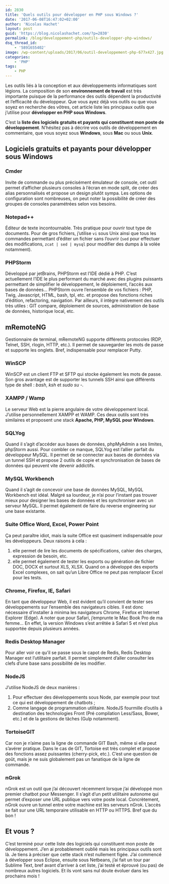 ```yaml
---
id: 2830
title: 'Quels outils pour développer en PHP sous Windows ?'
date: '2017-06-08T16:47:02+02:00'
author: 'Nicolas Hachet'
layout: post
guid: 'https://blog.nicolashachet.com/?p=2830'
permalink: /blog/developpement-php/outils-developper-php-windows/
dsq_thread_id:
    - '5891655402'
image: /wp-content/uploads/2017/06/outil-developpement-php-677x427.jpg
categories:
    - 'PHP'
tags:
    - PHP
---
```


Les outils liés à la conception et aux développements informatiques sont légions. La composition de son **environnement de travail**  est très importante puisque de la performance des outils dépendent la productivité et l’efficacité du développeur. Que vous ayez déjà vos outils ou que vous soyez en recherche des vôtres, cet article liste les principaux outils que j’utilise pour **développer en PHP sous Windows**.

C’est la **liste des logiciels gratuits et payants qui constituent mon poste de développement**. N’hésitez pas à décrire vos outils de développement en commentaire, que vous soyez sous **Windows**, sous **Mac** ou sous **Unix**.

## Logiciels gratuits et payants pour développer sous Windows

### Cmder

Invite de commande ou plus précisément émulateur de console, cet outil permet d’afficher plusieurs consoles à l’écran en mode split, de créer des alias personnalisés et propose un design plutôt sympa. Les options de configuration sont nombreuses, on peut noter la possibilité de créer des groupes de consoles paramétrées selon vos besoins.

### Notepad++

Éditeur de texte incontournable. Très pratique pour ouvrir tout type de documents. Pour de gros fichiers, j’utilise `vi` sous Unix ainsi que tous les commandes permettant d’éditer un fichier sans l’ouvrir (`sed` pour effectuer des modifications, `zcat | sed | mysql` pour modifier des dumps à la volée notamment).

### PHPStorm

Développé par jetBrains, PHPStorm est l’IDE dédié à PHP. C’est actuellement l’IDE le plus performant du marché avec des plugins puissants permettant de simplifier le développement, le déploiement, l’accès aux bases de données… PHPStorm ouvre l’ensemble de vos fichiers : PHP, Twig, Javascript, HTML, bash, tpl, etc. et propose des fonctions riches d’édition, refactoring, navigation. Par ailleurs, il intègre nativement des outils très utiles : GIT compare, déploiement de sources, administration de base de données, historique local, etc.

## mRemoteNG

Gestionnaire de terminal, mRemoteNG supporte différents protocoles (RDP, Telnet, SSH, rlogin, HTTP, etc.). Il permet de sauvegarder les mots de passe et supporte les onglets. Bref, indispensable pour remplacer Putty.

### WinSCP

WinSCP est un client FTP et SFTP qui stocke également les mots de passe. Son gros avantage est de supporter les tunnels SSH ainsi que différents type de shell : *bash*, *ksh* et *sudo su -.*

### XAMPP / Wamp

Le serveur Web est la pierre angulaire de votre développement local. J’utilise personnellement XAMPP et WAMP. Ces deux outils sont très similaires et proposent une stack **Apache, PHP, MySQL pour Windows**.

### SQLYog

Quand il s’agit d’accéder aux bases de données, phpMyAdmin a ses limites, phpStorm aussi. Pour combler ce manque, SQLYog est l’allier parfait du développeur MySQL. Il permet de se connecter aux bases de données via un tunnel SSH et propose 2 outils de copie et synchronisation de bases de données qui peuvent vite devenir addictifs.

### MySQL Workbench

Quand il s’agit de concevoir une base de données MySQL, MySQL Workbench est idéal. Malgré sa lourdeur, je n’ai pour l’instant pas trouver mieux pour designer les bases de données et les synchroniser avec un serveur MySQL. Il permet également de faire du reverse engineering sur une base existante.


### Suite Office Word, Excel, Power Point

Ça peut paraître idiot, mais la suite Office est quasiment indispensable pour les développeurs. Deux raisons à cela :

1. elle permet de lire les documents de spécifications, cahier des charges, expression de besoin, etc.
2. elle permet également de tester les exports ou génération de fichier DOC, DOCX et surtout XLS, XLSX. Quand on a développé des exports Excel complexes, on sait qu’un Libre Office ne peut pas remplacer Excel pour les tests.

### Chrome, Firefox, IE, Safari

En tant que développeur Web, il est évident qu’il convient de tester ses développements sur l’ensemble des navigateurs cibles. Il est donc nécessaire d’installer à minima les navigateurs Chrome, Firefox et Internet Explorer (Edge). A noter que pour Safari, j’emprunte le Mac Book Pro de ma femme… En effet, la version Windows s’est arrêtée à Safari 5 et n’est plus supportée depuis plusieurs années.

### Redis Desktop Manager

Pour aller voir ce qu’il se passe sous le capot de Redis, Redis Desktop Manager est l’utilitaire parfait. Il permet simplement d’aller consulter les clefs d’une base sans possibilité de les modifier.

### NodeJS

J’utilise NodeJS de deux manières :

1. Pour effectuer des développements sous Node, par exemple pour tout ce qui est développement de chatbots ;
2. Comme langage de programmation utilitaire. NodeJS fourmille d’outils à destination des technologies Front (Pré compilation Less/Sass, Bower, etc.) et de la gestions de tâches (Gulp notamment).

### TortoiseGIT

Car non je n’aime pas la ligne de commande GIT Bash, même si elle peut s’avérer pratique. Dans le cas de GIT, Tortoise est très complet et propose des fonctions assez puissantes (cherry-pick, etc.). C’est une question de goût, mais je ne suis globalement pas un fanatique de la ligne de commande.

### nGrok

nGrok est un outil que j’ai découvert récemment lorsque j’ai développé mon premier chatbot pour Messenger. Il s’agit d’un petit utilitaire autonome qui permet d’exposer une URL publique vers votre poste local. Concrètement, nGrok ouvre un tunnel entre votre machine est les serveurs nGrok. L’accès se fait sur une URL temporaire utilisable en HTTP ou HTTPS. Bref que du bon !

## Et vous ?

C’est terminé pour cette liste des logiciels qui constituent mon poste de développement. J’en ai probablement oublié mais les principaux outils sont là. Je tiens à préciser que cette stack n’est nullement figée. J’ai commencé à développer sous Eclipse, ensuite sous Netbeans, j’ai fait un tour par Sublime Text, bref avant d’arriver à cet liste, j’ai testé et éprouvé (ou pas) de nombreux autres logiciels. Et ils vont sans nul doute évoluer dans les prochains mois !
